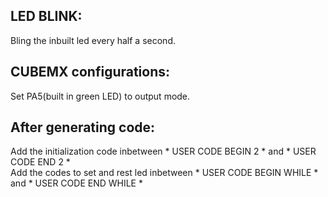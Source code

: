 ## LED BLINK:
Bling the inbuilt led every half a second.

## CUBEMX configurations:
Set PA5(built in green LED) to output mode.

## After generating code:
Add the initialization code inbetween  * USER CODE BEGIN 2 * and * USER CODE END 2 *<br>
Add the codes to set and rest led inbetween * USER CODE BEGIN WHILE * and * USER CODE END WHILE *
